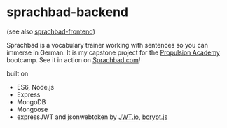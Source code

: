 # sprachbad-backend
(see also [sprachbad-frontend](https://github.com/jimynu/sprachbad-frontend))

Sprachbad is a vocabulary trainer working with sentences so you can immerse in German. It is my capstone project for the [Propulsion Academy](https://propulsionacademy.com) bootcamp. See it in action on [Sprachbad.com](https://sprachbad.com)!

built on
* ES6, Node.js
* Express
* MongoDB
* Mongoose
* expressJWT and jsonwebtoken by [JWT.io](https://jwt.io), [bcrypt.js](https://www.npmjs.com/package/bcrypt)
